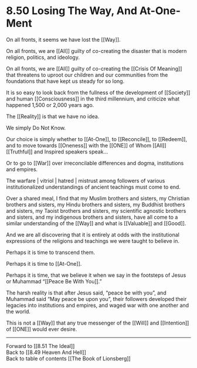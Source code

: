 # 8.50 Losing The Way, And At-One-Ment

On all fronts, it seems we have lost the [[Way]].

On all fronts, we are [[All]] guilty of co-creating the disaster that is modern religion, politics, and ideology. 

On all fronts, we are [[All]] guilty of co-creating the [[Crisis Of Meaning]] that threatens to uproot our children and our communities from the foundations that have kept us steady for so long.

It is so easy to look back from the fullness of the development of [[Society]] and human [[Consciousness]] in the third millennium, and criticize what happened 1,500 or 2,000 years ago.

The [[Reality]] is that we have no idea.

We simply Do  Not Know. 

Our choice is simply whether to [[At-One]], to [[Reconcile]], to [[Redeem]], and to move towards [[Oneness]] with the [[ONE]] of Whom [[All]] [[Truthful]] and Inspired speakers speak…

Or to go to [[War]] over irreconcilable differences and dogma, institutions and empires.

The warfare | vitriol | hatred | mistrust among followers of various institutionalized understandings of ancient teachings must come to end.

Over a shared meal, I find that my Muslim brothers and sisters, my Christian brothers and sisters, my Hindu brothers and sisters, my Buddhist brothers and sisters, my Taoist brothers and sisters, my scientific agnostic brothers and sisters, and my indigenous brothers and sisters, have all come to a similar understanding of the [[Way]] and what is [[Valuable]] and [[Good]].

And we are all discovering that it is entirely at odds with the institutional expressions of the religions and teachings we were taught to believe in.

Perhaps it is time to transcend them.

Perhaps it is time to [[At-One]].

Perhaps it is time, that we believe it when we say in the footsteps of Jesus or Muhammad “[[Peace Be With You]].”

The harsh reality is that after Jesus said, “peace be with you”, and Muhammad said “May peace be upon you”, their followers developed their legacies into institutions and empires, and waged war with one another and the world. 

This is not a [[Way]] that any true messenger of the [[Will]] and [[Intention]] of [[ONE]] would ever desire.  

___

Forward to [[8.51 The Ideal]]  
Back to [[8.49 Heaven And Hell]]        
Back to table of contents [[The Book of Lionsberg]]  
